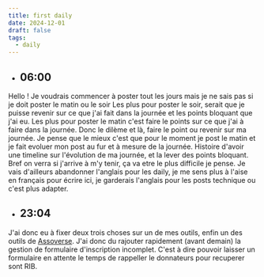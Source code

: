 ```yaml
---
title: first daily
date: 2024-12-01
draft: false
tags:
  - daily
---
```

- ## 06:00
Hello ! Je voudrais commencer à poster tout les jours mais je ne sais pas si je doit poster le matin ou le soir
Les plus pour poster le soir, serait que je puisse revenir sur ce que j'ai fait dans la journée et les points bloquant que j'ai eu.
Les plus pour poster le matin c'est faire le points sur ce que j'ai à faire dans la journée.
Donc le dilème et là, faire le point ou revenir sur ma journée. Je pense que le mieux c'est que pour le moment je post le matin et je fait evoluer mon post au fur et à mesure de la journée.
Histoire d'avoir une timeline sur l'évolution de ma journée, et la lever des points bloquant.
Bref on verra si j'arrive à m'y tenir, ça va etre le plus difficile je pense.
Je vais d'ailleurs abandonner l'anglais pour les daily, je me sens plus à l'aise en français pour écrire ici, je garderais l'anglais pour les posts technique ou c'est plus adapter.

- ## 23:04
J'ai donc eu à fixer deux trois choses sur un de mes outils, enfin un des outils de [Assoverse](https://assoverse.com).
J'ai donc du rajouter rapidement (avant demain) la gestion de formulaire d'inscription incomplet.
C'est à dire pouvoir laisser un formulaire en attente le temps de rappeller le donnateurs pour recuperer sont RIB.